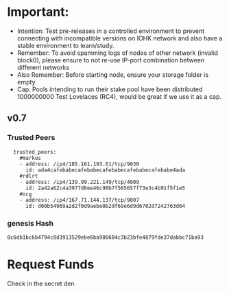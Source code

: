 # Important:
- Intention: Test pre-releases in a controlled environment to prevent connecting with incompatible versions on IOHK network and also have a stable environment to learn/study.
- Remember: To avoid spamming logs of nodes of other network (invalid block0), please ensure to not re-use IP-port combination between different networks
- Also Remember: Before starting node, ensure your storage folder is empty
- Cap: Pools intending to run their stake pool have been distributed 1000000000 Test Lovelaces (RC4), would be great if we use it as a cap.


## v0.7

### Trusted Peers
```
  trusted_peers:
    #markus
    - address: /ip4/185.161.193.61/tcp/9030
      id: ada4cafebabecafebabecafebabecafebabecafebabe4ada
    #rdlrt
    - address: /ip4/139.99.221.149/tcp/4009
      id: 2a42a62c4a3977d6ee46c98b7f565657f73e3c4b91f5f1e5
    #ocg
    - address: /ip4/167.71.144.137/tcp/9007
      id: d00b54969a2d2f0d9aebe0b2df69e6d9d6702d7242763d64

```

### genesis Hash

```
0c6db1bc6b4794c8d3913529ebe6ba986684c3b23bfe4879fde37dabbc71ba93
```

# Request Funds
Check in the secret den
